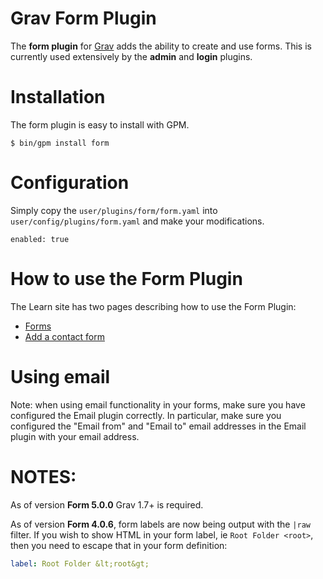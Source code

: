 # Grav Form Plugin

The **form plugin** for [Grav](http://github.com/getgrav/grav) adds the ability to create and use forms.  This is currently used extensively by the **admin** and **login** plugins.

# Installation

The form plugin is easy to install with GPM.

```
$ bin/gpm install form
```

# Configuration

Simply copy the `user/plugins/form/form.yaml` into `user/config/plugins/form.yaml` and make your modifications.

```
enabled: true
```  

# How to use the Form Plugin

The Learn site has two pages describing how to use the Form Plugin:
- [Forms](https://learn.getgrav.org/forms)
- [Add a contact form](http://learn.getgrav.org/forms/forms/example-form)

# Using email

Note: when using email functionality in your forms, make sure you have configured the Email plugin correctly. In particular, make sure you configured the "Email from" and "Email to" email addresses in the Email plugin with your email address.

# NOTES:

As of version **Form 5.0.0** Grav 1.7+ is required.

As of version **Form 4.0.6**, form labels are now being output with the `|raw` filter.  If you wish to show HTML in your form label, ie `Root Folder <root>`, then you need to escape that in your form definition:

```yaml
label: Root Folder &lt;root&gt;
```
